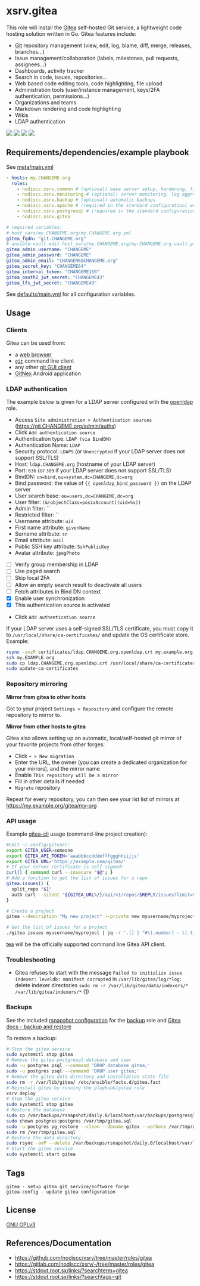 # xsrv.gitea

This role will install the [Gitea](https://gitea.io/en-us/) self-hosted Git service, a lightweight code hosting solution written in Go. Gitea features include:

- [Git](https://en.wikipedia.org/wiki/Git) repository management (view, edit, log, blame, diff, merge, releases, branches...)
- Issue management/collaboration (labels, milestones, pull requests, assignees...)
- Dashboards, activity tracker
- Search in code, issues, repositories...
- Web based code editing tools, code highlighting, file upload
- Administration tools (user/instance management, keys/2FA authentication, permissions...)
- Organizations and teams
- Markdown rendering and code highlighting
- Wikis
- LDAP authentication

[![](https://gitlab.com/nodiscc/toolbox/-/raw/master/DOC/SCREENSHOTS/Rks90zV.png)](https://gitlab.com/nodiscc/toolbox/-/raw/master/DOC/SCREENSHOTS/2TGIshE.png)
[![](https://gitlab.com/nodiscc/toolbox/-/raw/master/DOC/SCREENSHOTS/cBktctp.png)](https://gitlab.com/nodiscc/toolbox/-/raw/master/DOC/SCREENSHOTS/EauaJxq.png)
[![](https://gitlab.com/nodiscc/toolbox/-/raw/master/DOC/SCREENSHOTS/gvcfs6G.png)](https://gitlab.com/nodiscc/toolbox/-/raw/master/DOC/SCREENSHOTS/DHku4ke.png)
[![](https://gitlab.com/nodiscc/toolbox/-/raw/master/DOC/SCREENSHOTS/4NhXqdG.png)](https://gitlab.com/nodiscc/toolbox/-/raw/master/DOC/SCREENSHOTS/d5glB4P.png)


## Requirements/dependencies/example playbook

See [meta/main.yml](meta/main.yml)

```yaml
- hosts: my.CHANGEME.org
  roles:
    - nodiscc.xsrv.common # (optional) base server setup, hardening, firewall, bruteforce prevention
    - nodiscc.xsrv.monitoring # (optional) server monitoring, log aggregation
    - nodiscc.xsrv.backup # (optional) automatic backups
    - nodiscc.xsrv.apache # (required in the standard configuration) webserver/reverse proxy, SSL certificates
    - nodiscc.xsrv.postgresql # (required in the standard configuration) database engine
    - nodiscc.xsrv.gitea

# required variables:
# host_vars/my.CHANGEME.org/my.CHANGEME.org.yml
gitea_fqdn: "git.CHANGEME.org"
# ansible-vault edit host_vars/my.CHANGEME.org/my.CHANGEME.org.vault.yml
gitea_admin_username: "CHANGEME"
gitea_admin_password: "CHANGEME"
gitea_admin_email: "CHANGEME@CHANGEME.org"
gitea_secret_key: "CHANGEME64"
gitea_internal_token: "CHANGEME160"
gitea_oauth2_jwt_secret: "CHANGEME43"
gitea_lfs_jwt_secret: "CHANGEME43"
```

See [defaults/main.yml](defaults/main.yml) for all configuration variables.


## Usage

### Clients

Gitea can be used from:
- a [web browser](https://www.mozilla.org/en-US/firefox/)
- [`git`](https://git-scm.com/) command line client
- any other [git GUI client](https://git-scm.com/downloads/guis)
- [GitNex](https://f-droid.org/en/packages/org.mian.gitnex/) Android application

### LDAP authentication

The example below is given for a LDAP server configured with the [openldap](../openldap) role.

- Access `Site administration > Authentication sources` (https://git.CHANGEME.org/admin/auths)
- Click `Add authentication source`
- Authentication type: `LDAP (via BindDN)`
- Authentication Name: `LDAP`
- Security protocol: `LDAPS` (or `Unencrypted` if your LDAP server does not support SSL/TLS)
- Host: `ldap.CHANGEME.org` (hostname of your LDAP server)
- Port: `636` (or `389` if your LDAP server does not support SSL/TLS)
- BindDN: `cn=bind,ou=system,dc=CHANGEME,dc=org`
- Bind password: the value of `{{ openldap_bind_password }}` on the LDAP server
- User search base: `ou=users,dc=CHANGEME,dc=org`
- User filter: `(&(objectClass=posixAccount)(uid=%s))`
- Admin filter: ``
- Restricted filter: ``
- Username attribute: `uid`
- First name attribute: `givenName`
- Surname attribute: `sn`
- Email attribute: `mail`
- Public SSH key attribute: `SshPublicKey`
- Avatar attribute: `jpegPhoto`
- [ ] Verify group membership in LDAP
- [ ] Use paged search
- [ ] Skip local 2FA
- [ ] Allow an empty search result to deactivate all users
- [ ] Fetch attributes in Bind DN context
- [x] Enable user synchronization
- [x] This authentication source is activated
- Click `Add authentication source`

If your LDAP server uses a self-signed SSL/TLS certificate, you must copy it to `/usr/local/share/ca-certificates/` and update the OS certificate store. Example:

```bash
rsync -avzP certificates/ldap.CHANGEME.org.openldap.crt my.example.org:
ssh my.EXAMPLE.org
sudo cp ldap.CHANGEME.org.openldap.crt /usr/local/share/ca-certificates/
sudo update-ca-certificates
```

### Repository mirroring

**Mirror from gitea to other hosts**

Got to your project `Settings > Repository` and configure the remote repository to mirror to.

<!--
<summary>DEPRECATED git hooks method</summary>
This method uses git hooks, which are disabled by default (`gitea_enable_git_hooks: no`). To mirror a gitea repository to github/gitlab [[1]](https://github.com/go-gitea/gitea/issues/3480), add a post-receive hook in the project settings:

```bash
#!/bin/bash
user="myusername"
token="qwertyuiopasdfghjklmzxcvbn"
host="github.com"
repo="myproject"
git push --mirror --quiet https://$user:$token@$host/$user/$repo.git &> /dev/null
echo "$host/$user/$repo updated"
```
-->

**Mirror from other hosts to gitea**

Gitea also allows setting up an automatic, local/self-hosted git mirror of your favorite projects from other forges:

- Click `+ > New migration`
- Enter the URL, the owner (you can create a dedicated organization for your mirrors), and the mirror name
- Enable `This repository will be a mirror`
- Fill in other details if needed
- `Migrate` repository

Repeat for every repository, you can then see your list list of mirrors at https://my.example.org/gitea/my-org

### API usage

Example [gitea-cli](https://github.com/bashup/gitea-cli) usage (command-line project creation):

```bash
#Edit ~/.config/gitearc:
export GITEA_USER=someone
export GITEA_API_TOKEN='aaabbbccdddefffggghhiijjs'
export GITEA_URL='https://example.com/gitea/'
# If your server certificate is self-signed:
curl() { command curl --insecure "$@"; }
# Add a function to get the list of issues for a repo
gitea.issues() {
  split_repo "$1"
  auth curl --silent "${GITEA_URL%/}/api/v1/repos/$REPLY/issues?limit=50"
}

```

```bash
# Create a project
gitea --description "My new project" --private new myusername/myproject

# Get the list of issues for a project
./gitea issues myusername/myproject | jq -r '.[] | "#\(.number) - \(.title)"'
```

[tea](https://gitea.com/gitea/tea) will be the officially supported command line Gitea API client.

### Troubleshooting

* Gitea refuses to start with the message `Failed to initialize issue indexer: leveldb: manifest corrupted` in `/var/lib/gitea/log/*log`: delete indexer directories `sudo rm -r /var/lib/gitea/data/indexers/* /var/lib/gitea/indexers/*` ([1](https://github.com/go-gitea/gitea/issues/7013))

### Backups

See the included [rsnapshot configuration](templates/etc_rsnapshot.d_gitea.conf.j2) for the [backup](../backup) role and [Gitea docs - backup and restore](https://docs.gitea.io/en-us/backup-and-restore/)

To restore a backup:

```bash
# Stop the gitea service
sudo systemctl stop gitea
# Remove the gitea postgresql database and user
sudo -u postgres psql --command 'DROP database gitea;'
sudo -u postgres psql --command 'DROP user gitea;'
# Remove the gitea data directory and installation state file
sudo rm -r /var/lib/gitea/ /etc/ansible/facts.d/gitea.fact
# Reinstall gitea by running the playbook/gitea role
xsrv deploy
# Stop the gitea service
sudo systemctl stop gitea
# Restore the database
sudo cp /var/backups/rsnapshot/daily.0/localhost/var/backups/postgresql/gitea.sql /var/tmp/
sudo chown postgres:postgres /var/tmp/gitea.sql
sudo -u postgres pg_restore --clean --dbname gitea --verbose /var/tmp/gitea.sql
sudo rm /var/tmp/gitea.sql
# Restore the data directory
sudo rsync -avP --delete /var/backups/rsnapshot/daily.0/localhost/var/lib/gitea/ /var/lib/gitea/
# Start the gitea service
sudo systemctl start gitea
```


## Tags

<!--BEGIN TAGS LIST-->
```
gitea - setup gitea git service/software forge
gitea-config - update gitea configuration
```
<!--END TAGS LIST-->


## License

[GNU GPLv3](../../LICENSE)

## References/Documentation

- https://github.com/nodiscc/xsrv/tree/master/roles/gitea
- https://gitlab.com/nodiscc/xsrv/-/tree/master/roles/gitea
- https://stdout.root.sx/links/?searchterm=gitea
- https://stdout.root.sx/links/?searchtags=git
